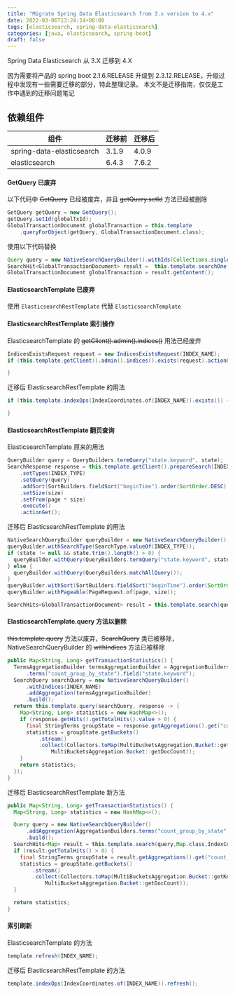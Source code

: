 ```yaml
---
title: "Migrate Spring Data Elasticsearch from 3.x version to 4.x"
date: 2022-03-06T13:24:14+08:00
tags: [elasticsearch, spring-data-elasticsearch]
categories: [java, elasticsearch, spring-boot]
draft: false
---
```


Spring Data Elasticsearch 从 3.X 迁移到 4.X

因为需要将产品的 spring boot 2.1.6.RELEASE 升级到 2.3.12.RELEASE，升级过程中发现有一些需要迁移的部分，特此整理记录。
本文不是迁移指南，仅仅是工作中遇到的迁移问题笔记

## 依赖组件

| 组件 | 迁移前 | 迁移后 |
| ---- | ---- | ---- |
| spring-data-elasticsearch | 3.1.9 | 4.0.9 |
| elasticsearch | 6.4.3 | 7.6.2 |

#### GetQuery 已废弃

以下代码中 ~~GetQuery~~ 已经被废弃，并且 ~~getQuery.setId~~ 方法已经被删除

```java
GetQuery getQuery = new GetQuery();
getQuery.setId(globalTxId);
GlobalTransactionDocument globalTransaction = this.template
    .queryForObject(getQuery, GlobalTransactionDocument.class);
```   

使用以下代码替换

```java
Query query = new NativeSearchQueryBuilder().withIds(Collections.singletonList(globalTxId)).build();
SearchHit<GlobalTransactionDocument> result =  this.template.searchOne(query, GlobalTransactionDocument.class);
GlobalTransactionDocument globalTransaction = result.getContent();
```

#### ElasticsearchTemplate 已废弃

使用 `ElasticsearchRestTemplate` 代替 `ElasticsearchTemplate`

#### ElasticsearchRestTemplate 索引操作

ElasticsearchTemplate 的 ~~getClient().admin().indices()~~ 用法已经废弃

```java
IndicesExistsRequest request = new IndicesExistsRequest(INDEX_NAME);
if (this.template.getClient().admin().indices().exists(request).actionGet().isExists()) {

}
```

迁移后 ElasticsearchRestTemplate 的用法

```java
if (this.template.indexOps(IndexCoordinates.of(INDEX_NAME)).exists()) {

}
```

#### ElasticsearchRestTemplate 翻页查询

ElasticsearchTemplate 原来的用法

```java
QueryBuilder query = QueryBuilders.termQuery("state.keyword", state);
SearchResponse response = this.template.getClient().prepareSearch(INDEX_NAME)
    .setTypes(INDEX_TYPE)
    .setQuery(query)
    .addSort(SortBuilders.fieldSort("beginTime").order(SortOrder.DESC).unmappedType("date"))
    .setSize(size)
    .setFrom(page * size)
    .execute()
    .actionGet();
```    

迁移后 ElasticsearchRestTemplate 的用法

```java
NativeSearchQueryBuilder queryBuilder = new NativeSearchQueryBuilder();
queryBuilder.withSearchType(SearchType.valueOf(INDEX_TYPE));
if (state != null && state.trim().length() > 0) {
  queryBuilder.withQuery(QueryBuilders.termQuery("state.keyword", state));
} else {
  queryBuilder.withQuery(QueryBuilders.matchAllQuery());
}
queryBuilder.withSort(SortBuilders.fieldSort("beginTime").order(SortOrder.DESC).unmappedType("date"));
queryBuilder.withPageable(PageRequest.of(page, size));

SearchHits<GlobalTransactionDocument> result = this.template.search(queryBuilder.build(), GlobalTransactionDocument.class);
```

#### ElasticsearchTemplate.query 方法以删除

~~this.template.query~~ 方法以废弃，~~SearchQuery~~ 类已被移除，NativeSearchQueryBuilder 的 ~~withIndices~~ 方法已被移除

```java
public Map<String, Long> getTransactionStatistics() {
  TermsAggregationBuilder termsAggregationBuilder = AggregationBuilders
      .terms("count_group_by_state").field("state.keyword");
  SearchQuery searchQuery = new NativeSearchQueryBuilder()
      .withIndices(INDEX_NAME)
      .addAggregation(termsAggregationBuilder)
      .build();
  return this.template.query(searchQuery, response -> {
    Map<String, Long> statistics = new HashMap<>();
    if (response.getHits().getTotalHits().value > 0) {
      final StringTerms groupState = response.getAggregations().get("count_group_by_state");
      statistics = groupState.getBuckets()
          .stream()
          .collect(Collectors.toMap(MultiBucketsAggregation.Bucket::getKeyAsString,
              MultiBucketsAggregation.Bucket::getDocCount));
    }
    return statistics;
  });
}
```

迁移后 ElasticsearchRestTemplate 新方法

```java
public Map<String, Long> getTransactionStatistics() {
  Map<String, Long> statistics = new HashMap<>();

  Query query = new NativeSearchQueryBuilder()
      .addAggregation(AggregationBuilders.terms("count_group_by_state").field("state.keyword"))
      .build();
  SearchHits<Map> result = this.template.search(query,Map.class,IndexCoordinates.of(INDEX_NAME));
  if (result.getTotalHits() > 0) {
    final StringTerms groupState = result.getAggregations().get("count_group_by_state");
    statistics = groupState.getBuckets()
        .stream()
        .collect(Collectors.toMap(MultiBucketsAggregation.Bucket::getKeyAsString,
            MultiBucketsAggregation.Bucket::getDocCount));
  }

  return statistics;
}
```

#### 索引刷新

ElasticsearchTemplate 的方法

```java
template.refresh(INDEX_NAME);
```

迁移后 ElasticsearchRestTemplate 的方法

```java
template.indexOps(IndexCoordinates.of(INDEX_NAME)).refresh();
```

